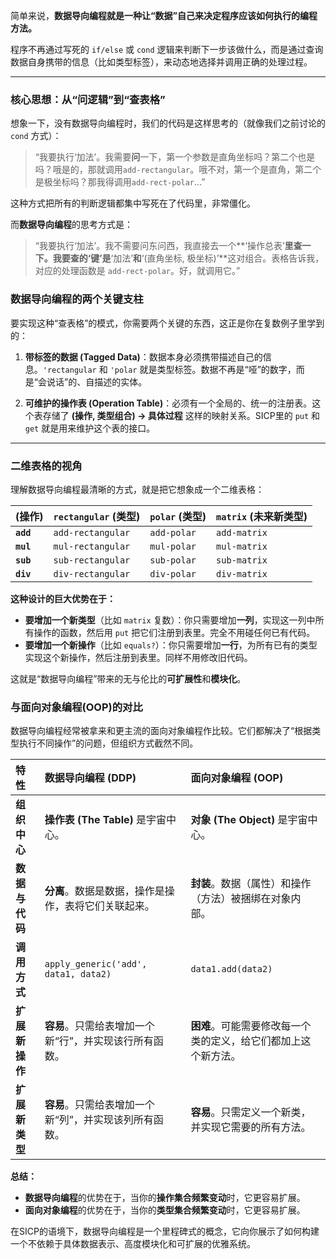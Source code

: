 

简单来说，**数据导向编程就是一种让“数据”自己来决定程序应该如何执行的编程方法。**

程序不再通过写死的 `if/else` 或 `cond` 逻辑来判断下一步该做什么，而是通过查询数据自身携带的信息（比如类型标签），来动态地选择并调用正确的处理过程。

---

### 核心思想：从“问逻辑”到“查表格”

想象一下，没有数据导向编程时，我们的代码是这样思考的（就像我们之前讨论的 `cond` 方式）：
> “我要执行‘加法’。我需要**问**一下，第一个参数是直角坐标吗？第二个也是吗？哦是的，那就调用`add-rectangular`。哦不对，第一个是直角，第二个是极坐标吗？那我得调用`add-rect-polar`...”

这种方式把所有的判断逻辑都集中写死在了代码里，非常僵化。

而**数据导向编程**的思考方式是：
> “我要执行‘加法’。我不需要问东问西，我直接去一个**‘操作总表’**里查一下。我要查的‘键’是**‘加法’**和**‘(直角坐标, 极坐标)’**这对组合。表格告诉我，对应的处理函数是 `add-rect-polar`。好，就调用它。”

### 数据导向编程的两个关键支柱

要实现这种“查表格”的模式，你需要两个关键的东西，这正是你在复数例子里学到的：

1.  **带标签的数据 (Tagged Data)**：数据本身必须携带描述自己的信息。`'rectangular` 和 `'polar` 就是类型标签。数据不再是“哑”的数字，而是“会说话”的、自描述的实体。

2.  **可维护的操作表 (Operation Table)**：必须有一个全局的、统一的注册表。这个表存储了 **(操作, 类型组合) -> 具体过程** 这样的映射关系。SICP里的 `put` 和 `get` 就是用来维护这个表的接口。

---

### 二维表格的视角

理解数据导向编程最清晰的方式，就是把它想象成一个二维表格：

| (操作) | `rectangular` (类型) | `polar` (类型) | `matrix` (未来新类型) |
| :--- | :--- | :--- | :--- |
| **`add`** | `add-rectangular` | `add-polar` | `add-matrix` |
| **`mul`** | `mul-rectangular` | `mul-polar` | `mul-matrix` |
| **`sub`** | `sub-rectangular` | `sub-polar` | `sub-matrix` |
| **`div`** | `div-rectangular` | `div-polar` | `div-matrix` |

**这种设计的巨大优势在于：**

* **要增加一个新类型**（比如 `matrix` 复数）：你只需要增加**一列**，实现这一列中所有操作的函数，然后用 `put` 把它们注册到表里。完全不用碰任何已有代码。
* **要增加一个新操作**（比如 `equals?`）：你只需要增加**一行**，为所有已有的类型实现这个新操作，然后注册到表里。同样不用修改旧代码。

这就是“数据导向编程”带来的无与伦比的**可扩展性**和**模块化**。

### 与面向对象编程(OOP)的对比

数据导向编程经常被拿来和更主流的面向对象编程作比较。它们都解决了“根据类型执行不同操作”的问题，但组织方式截然不同。

| 特性 | **数据导向编程 (DDP)** | **面向对象编程 (OOP)** |
| :--- | :--- | :--- |
| **组织中心** | **操作表 (The Table)** 是宇宙中心。 | **对象 (The Object)** 是宇宙中心。 |
| **数据与代码** | **分离**。数据是数据，操作是操作，表将它们关联起来。 | **封装**。数据（属性）和操作（方法）被捆绑在对象内部。 |
| **调用方式** | `apply_generic('add', data1, data2)` | `data1.add(data2)` |
| **扩展新操作** | **容易**。只需给表增加一个新“行”，并实现该行所有函数。 | **困难**。可能需要修改每一个类的定义，给它们都加上这个新方法。 |
| **扩展新类型** | **容易**。只需给表增加一个新“列”，并实现该列所有函数。 | **容易**。只需定义一个新类，并实现它需要的所有方法。 |

**总结：**
* **数据导向编程**的优势在于，当你的**操作集合频繁变动**时，它更容易扩展。
* **面向对象编程**的优势在于，当你的**类型集合频繁变动**时，它更容易扩展。

在SICP的语境下，数据导向编程是一个里程碑式的概念，它向你展示了如何构建一个不依赖于具体数据表示、高度模块化和可扩展的优雅系统。